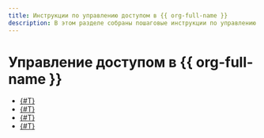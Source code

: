 ```yaml
---
title: Инструкции по управлению доступом в {{ org-full-name }}
description: В этом разделе собраны пошаговые инструкции по управлению доступом для {{ org-name }}.
---
```


# Управление доступом в {{ org-full-name }}

* [{#T}](add-org-admin.md)
* [{#T}](add-role.md)
* [{#T}](groups-access-binding.md)
* [{#T}](revoke-role.md)